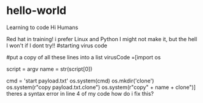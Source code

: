 # hello-world
Learning to code
Hi Humans

Red hat in training! i prefer Linux and Python
I might not make it, but the hell I won't if I dont try!!
#starting virus code

#put a copy of all these lines into a list
virusCode =[import os

script = argv
name = str(script[0])

cmd = 'start payload.txt'
os.system(cmd)
os.mkdir('clone')
os.system(r"copy payload.txt.clone")
os.system(r"copy" + name + clone")]
theres a syntax error in line 4 of my code how do i fix this?
